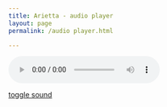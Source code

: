 ```yaml
---
title: Arietta - audio player
layout: page
permalink: /audio player.html

---
```





<html>
<body>

<audio controls>
  <source src="https://raw.githubusercontent.com/Stuartbriner/portland/gh-pages/audio/G1A1_Arietta_P.ogg" type="audio/ogg">
  <source src="horse.mp3" type="audio/mpeg">
Your browser does not support the audio element.
</audio>

</body>
</html>


<audio id="background_audio" autoplay="autoplay">
  <source src="http://www.jplayer.org/audio/m4a/Miaow-07-Bubble.m4a" />
</audio> 

<a href="#noscroll" id="mute">toggle sound</a>
